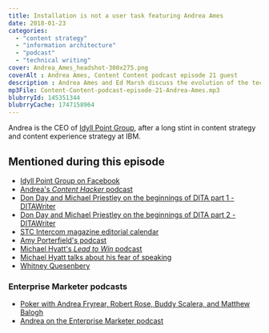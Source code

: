 ```yaml
---
title: Installation is not a user task featuring Andrea Ames
date: 2018-01-23
categories:
  - "content strategy"
  - "information architecture"
  - "podcast"
  - "technical writing"
cover: Andrea_Ames_headshot-300x275.png
coverAlt : Andrea Ames, Content Content podcast episode 21 guest
description : Andrea Ames and Ed Marsh discuss the evolution of the technical communication field, the number of job titles for technical communicators, the frustrations of proving your value, and laugh a lot.
mp3File: Content-Content-podcast-episode-21-Andrea-Ames.mp3
blubrryId: 145351344
blubrryCache: 1747158964
---
```



Andrea is the CEO of [Idyll Point Group](https://idyllpointgroup.com), after a long stint in content strategy and content experience strategy at IBM.

## Mentioned during this episode

- [Idyll Point Group on Facebook](https://www.facebook.com/IdyllPointGroup/)
- [Andrea's _Content Hacker_ podcast](https://www.idyllpointgroup.com/podcast)
- [Don Day and Michael Priestley on the beginnings of DITA part 1 - DITAWriter](http://www.ditawriter.com/don-day-and-michael-priestley-on-the-beginnings-of-dita-part-1)
- [Don Day and Michael Priestley on the beginnings of DITA part 2 - DITAWriter](http://www.ditawriter.com/don-day-and-michael-priestly-on-the-beginnings-of-dita-part-2)
- [STC Intercom magazine editorial calendar](https://www.stc.org/intercom/editorial-calendar)
- [Amy Porterfield's podcast](http://www.amyporterfield.com/amy-porterfield-podcast)
- [Michael Hyatt's _Lead to Win_ podcast](https:michaelhyatt.com/leadtowin)
- [Michael Hyatt talks about his fear of speaking](https://michaelhyatt.com/podcast-afraid-to-set-goals)
- [Whitney Quesenbery](https://whitneyq.com)

<h3>Enterprise Marketer podcasts</h3>

- [Poker with Andrea Fryrear, Robert Rose, Buddy Scalera, and Matthew Balogh](https://enterprisemarketer.com/podcasts/enterprise-marketer-podcast-conference/icc-show-50-poker-game)
- [Andrea on the Enterprise Marketer podcast](https://enterprisemarketer.com/podcasts/enterprise-marketer-podcast-conference/52-andrea-ames)
